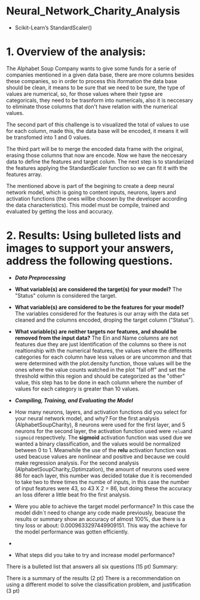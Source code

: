# Neural_Network_Charity_Analysis
* Scikit-Learn’s StandardScaler()

# 1. Overview of the analysis:

   The Alphabet Soup Company wants to give some funds for a serie of companies mentioned in a given data base, there are more columns besides these companies, so in order to process this iformation the data base should be clean, it means to be sure  that we need to be sure, the type of values are numerical, so, for those values where their typse are categoricals, they need to be trasnform into numericals, also it is neccesary to eliminate those columns that don't have relation with the numerical values. 
   
  The second part of this challenge is to visualized the total of values to use for each column, made this, the data base will be encoded, it means it will be transfomed into 1 and 0 values.
  
  The third part will be to merge the encoded data frame with the original, erasing those columns that now are encode. Now we have the neccesary data to define the features and target colum. The next step is to standarized the features applying the StandardScaler function so we can fit it with the features array.
  
  The mentioned above is part of the begining to create a deep neural network model, which is going to content inputs, neurons, layers and activation functions (the ones willbe choosen by the developer according the data characteristics).
  This model must be compile, trained and evaluated by getting the loss and accuracy.

# 2. Results: Using bulleted lists and images to support your answers, address the following questions.

* ***Data Preprocessing***
- **What variable(s) are considered the target(s) for your model?**
  The "Status" column is considered the target.
- **What variable(s) are considered to be the features for your model?**
  The variables considered for the features is our array with the data set cleaned and the columns encoded, droping the     target column ("Status").
- **What variable(s) are neither targets nor features, and should be removed from the input data?**
  The Ein and Name columns are not features due they are just Identification of the columns so there is not realtionship with the numerical features, the values where the differents categories for each column have less values or are uncommon and that were determined with the plot.density function, those values will be the ones where the value counts watched in the plot "fall off" and set the threshold within this region and should be categorized as the "other" value, this step has to be done in each column where the number of values for each category is greater than 10 values.
  
- ***Compiling, Training, and Evaluating the Model***

- How many neurons, layers, and activation functions did you select for your neural network model, and why?
   For the first analysis (AlphabetSoupCharity), 8 neurons were used for the first layer, and 5 neurons for the second layer, the activation function used were `relu`and `sigmoid` respectively. The **sigmoid** activation function was used due we wanted a binary classification, and the values would be normalized between 0 to 1. Meanwhile the use of the **relu** activation function was used beacuse values are nonlinear and positive and because we could make regression analysis. For the second analysis (AlphabetSoupCharity_Optimzation), the amount of neurons used were 86 for each layer, this number was decided totake due it is recomended to take two to three times the numbe of inputs, in this case the number of input features were 43, so 43 X 2 = 86, but doing these the accuracy an loss diferer a little beat fro the first analysis. 
   
- Were you able to achieve the target model performance?
In this case the model didn´t need to change any code made previously, beacuse the results or summary show an accuracy of almost 100%, due there is a tiny loss or about: 0.0009633297449909151. This way the achieve for the model performance was gotten efficiently.

- 
- What steps did you take to try and increase model performance?


There is a bulleted list that answers all six questions (15 pt)
Summary:

There is a summary of the results (2 pt)
There is a recommendation on using a different model to solve the classification problem, and justification (3 pt)
